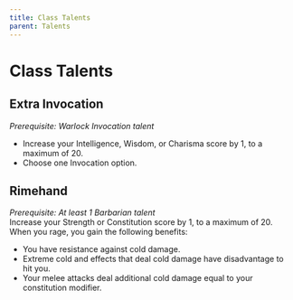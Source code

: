 ```yaml
---
title: Class Talents
parent: Talents
---
```


# Class Talents

## Extra Invocation
*Prerequisite: Warlock Invocation talent*<br>
* Increase your Intelligence, Wisdom, or Charisma score by 1, to a maximum of 20.
* Choose one Invocation option.

## Rimehand
*Prerequisite: At least 1 Barbarian talent*<br>
Increase your Strength or Constitution score by 1, to a maximum of 20. When you rage, you gain the following benefits:
- You have resistance against cold damage.
- Extreme cold and effects that deal cold damage have disadvantage to hit you.
- Your melee attacks deal additional cold damage equal to your constitution modifier.
